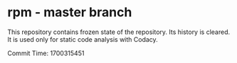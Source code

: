 # rpm - master branch

This repository contains frozen state of the repository.
Its history is cleared. It is used only for static code
analysis with Codacy.

Commit Time: 1700315451